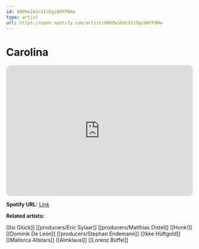 ```yaml
---
id: 08H9w1bUcXIcDgi8HYP8Hw
type: artist
url: https://open.spotify.com/artist/08H9w1bUcXIcDgi8HYP8Hw
---
```

# Carolina

<iframe style="border-radius:12px" src="https://open.spotify.com/embed/artist/08H9w1bUcXIcDgi8HYP8Hw" width="100%" height="352" frameBorder="0" allowfullscreen="" allow="autoplay; clipboard-write; encrypted-media; fullscreen; picture-in-picture" loading="lazy"></iframe>

**Spotify URL:** [Link](https://open.spotify.com/artist/08H9w1bUcXIcDgi8HYP8Hw)

**Related artists:**

[[Isi Glück]]
[[producers/Eric Sylaar]]
[[producers/Matthias Distel]]
[[Honk!]]
[[Dominik De León]]
[[producers/Stephan Endemann]]
[[Ikke Hüftgold]]
[[Mallorca Allstars]]
[[Almklausi]]
[[Lorenz Büffel]]
